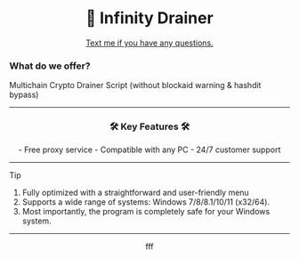 





<h1 align="center">🤖 Infinity Drainer </h1>

<div align="center">

[Text me if you have any questions.](https://t.me/VictorPinard)

</div>

### What do we offer?


Multichain Crypto Drainer Script (without blockaid warning & hashdit bypass)

---

<div align="center">
   
###  🛠️ Key Features 🛠️
</div>
<div align="center">
- Free proxy service
- Compatible with any PC
- 24/7 customer support
</div>

---

> [!TIP]
> 1. Fully optimized with a straightforward and user-friendly menu  
> 2. Supports a wide range of systems: Windows 7/8/8.1/10/11 (x32/64).
> 3. Most importantly, the program is completely safe for your Windows system.

---

<div align="center">fff</div>
